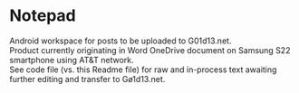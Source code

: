 # Notepad
Android workspace for posts to be uploaded to G01d13.net.<br>
Product currently originating in Word OneDrive document on Samsung S22 smartphone using AT&T network.
<br>
See code file (vs. this Readme file) for raw and in-process 
text awaiting further editing and transfer to Gø1d13.net.
